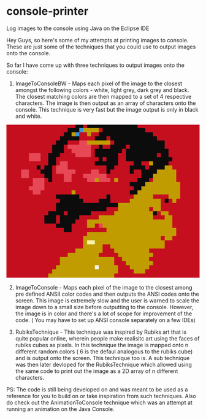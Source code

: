 # console-printer

Log images to the console using Java on the Eclipse IDE

Hey Guys, so here's some of my attempts at printing images to console. These are just some of the techniques that you could use to output images onto the console.

So far I have come up with three techniques to output images onto the console:

1) ImageToConsoleBW - Maps each pixel of the image to the closest amongst the following colors - white, light grey, dark grey and black. 
The closest matching colors are then mapped to a set of 4 respective characters. The image is then output as an array of characters onto the console.
This technique is very fast but the image output is only in black and white.

![alt text](ConsolePrinter/res/testImages/elenaImageToConsole.png)

2) ImageToConsole - Maps each pixel of the image to the closest among pre defined ANSII color codes and then outputs the ANSI codes onto the screen.
This image is extremely slow and the user is warned to scale the image down to a small size before outputting to the console. However,
the image is in color and there's a lot of scope for improvement of the code. ( You may have to set up ANSI console
separately on a few IDEs)

3) RubiksTechnique - This technique was inspired by Rubiks art that is quite popular online, wherein people make realisitc art using the faces of rubiks cubes as
pixels. In this technique the image is mapped onto n different random colors ( 6 is the defaul analogous to the rubiks cube) and is output onto the screen. This 
technique too is. A sub technique was then later devloped for the RubiksTechnique which allowed using the same code to print out the image as a 2D array of n 
different characters.


PS: The code is still being developed on and was meant to be used as a reference for you to build on or take inspiration from such techniques. Also do check out the 
AnimationToConsole technique which was an attempt at running an animation on the Java Console. 
